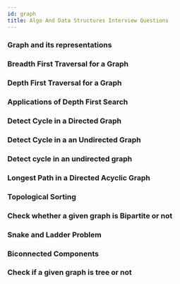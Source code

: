 ```yaml
---
id: graph
title: Algo And Data Structures Interview Questions
---
```


### Graph and its representations
### Breadth First Traversal for a Graph
### Depth First Traversal for a Graph
### Applications of Depth First Search
### Detect Cycle in a Directed Graph
### Detect Cycle in a an Undirected Graph
### Detect cycle in an undirected graph
### Longest Path in a Directed Acyclic Graph
### Topological Sorting
### Check whether a given graph is Bipartite or not
### Snake and Ladder Problem
### Biconnected Components
### Check if a given graph is tree or not
